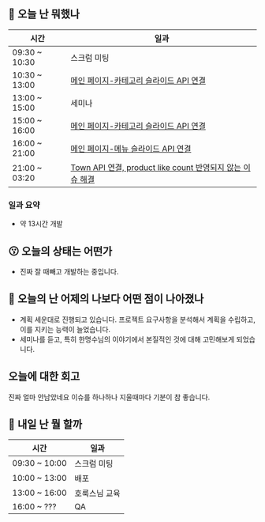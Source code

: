 ## :date:  오늘 난 뭐했나

| 시간 | 일과 |
| --- | --- |
| 09:30 ~ 10:30 | 스크럼 미팅 |
| 10:30 ~ 13:00 | [메인 페이지-카테고리 슬라이드 API 연결](https://github.com/woowa-techcamp-2021/deal-7/pull/48) |
| 13:00 ~ 15:00 | 세미나 |
| 15:00 ~ 16:00 | [메인 페이지-카테고리 슬라이드 API 연결](https://github.com/woowa-techcamp-2021/deal-7/pull/48) |
| 16:00 ~ 21:00 | [메인 페이지-메뉴 슬라이드 API 연결](https://github.com/woowa-techcamp-2021/deal-7/pull/50) |
| 21:00 ~ 03:20 | [Town API 연결, product like count 반영되지 않는 이슈 해결](https://github.com/woowa-techcamp-2021/deal-7/pull/54) |


### 일과 요약
* 약 13시간 개발

## 😗 오늘의 상태는 어떤가
* 진짜 잘 때빼고 개발하는 중입니다.

## 🧐 오늘의 난 어제의 나보다 어떤 점이 나아졌나
* 계획 세운대로 진행되고 있습니다. 프로젝트 요구사항을 분석해서 계획을 수립하고, 이를 지키는 능력이 늘었습니다.
* 세미나를 듣고, 특히 한명수님의 이야기에서 본질적인 것에 대해 고민해보게 되었습니다.

## 오늘에 대한 회고
진짜 얼마 안남았네요 이슈를 하나하나 지울때마다 기분이 참 좋습니다.

## :eyes:  내일 난 뭘 할까

| 시간 | 일과 |
| --- | --- |
| 09:30 ~ 10:00 | 스크럼 미팅 |
| 10:00 ~ 13:00 | 배포 |
| 13:00 ~ 16:00 | 호룩스님 교육 |
| 16:00 ~ ??? | QA |
